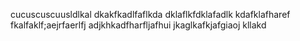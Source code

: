 cucuscuscuusldlkal
dkakfkadlfaflkda
dklaflkfdklafadlk
kdafklafharef
fkalfaklf;aejrfaerlfj
adjkhkadfharfljafhui
jkaglkafkjafgiaoj
kllakd
